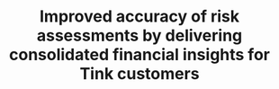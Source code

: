 ---
permalink: false
displayOrder: 3
title: 'Improved accuracy of risk assessments by delivering consolidated financial insights for Tink customers'
company: 'Tink is a Stockholm based fintech platform offering open banking APIs and financial data services to banks and developers worldwide.'
problem: 'In 2022, Tink discovered that the overall risk experience was fragmented: customers using risk offerings had to shuffle between multiple APIs, reports, and views to get the financial insights they needed. I worked alongside product managers, engineers, and customers to build a centralized risk experience that provided a single place to assess the affordability of an applicant.'
capabilities: [0, 2, 3, 4]
industry: 'Fintech'
year: '2022'
gallery:
  - video: '/images/work/accuracy-1.mp4'
  - image: '/images/work/accuracy-2.png'
    imageAlt: 'Risk report overview with annotated fields for personal, account, and financial data.'
  - image: '/images/work/accuracy-3.png'
    imageAlt: 'JSON data file open in a text editor, displaying sample risk assessment data for a user.'
  - image: '/images/work/accuracy-4.png'
    imageAlt: 'Income summary and overview card, with highlighted values and data mapping for salary, pension, and deposits.'
  - image: '/images/work/accuracy-5.png'
    imageAlt: 'Figma design file showing details page layouts for consolidated risk experience.'
  - image: '/images/work/accuracy-6.png'
    imageAlt: 'Figma parameter mapping diagram with entity relationships and JSON data examples.'
note: "From day one, we brought our key customers (AMEX and Nordea) directly into our process. This proximity gave us a view into their workflows and allowed to build functionality that genuinely solved their problems. It sounds obvious, yet staying close to customers is surprisingly easy to forget."
---